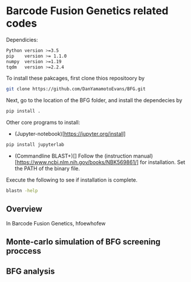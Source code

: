 # Barcode Fusion Genetics related codes
Dependicies:
```sh
Python version >=3.5
pip    version >= 1.1.0
numpy  version >=1.19 
tqdm   version >=2.2.4
```
To install these pakcages, first clone thios repositoory by
```sh
git clone https://github.com/DanYamamotoEvans/BFG.git
```

Next, go to the location of the BFG folder, and install the dependecies by
```sh
pip install .
```

Other core programs to install:
- (Jupyter-notebook)[https://jupyter.org/install]
```sh
pip install jupyterlab
```
- (Commandline BLAST+)[] 
Follow the (instruction manual)[https://www.ncbi.nlm.nih.gov/books/NBK569861/] for installation.
Set the PATH of the binary file.

Execute the following to see if installation is complete.
```sh
blastn -help
```
    
## Overview
In Barcode Fusion Genetics, hfoewhofew

## Monte-carlo simulation of BFG screening proccess

## BFG analysis

